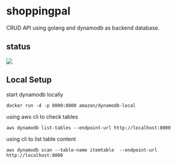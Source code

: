 # shoppingpal

CRUD API using golang and dynamodb as backend database.

## status

![](https://github.com/amila-ku/shoppingpal/workflows/Go/badge.svg)


## Local Setup


start dynamodb locally

```
docker run -d -p 8000:8000 amazon/dynamodb-local

```

using aws cli to check tables

```
aws dynamodb list-tables --endpoint-url http://localhost:8000

```

using cli to list table content

```
aws dynamodb scan --table-name itemtable  --endpoint-url http://localhost:8000

```
